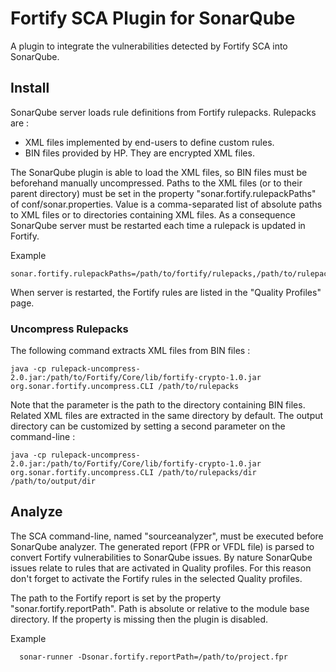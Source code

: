 Fortify SCA Plugin for SonarQube
================================

A plugin to integrate the vulnerabilities detected by Fortify SCA into SonarQube.

## Install

SonarQube server loads rule definitions from Fortify rulepacks. Rulepacks are :

* XML files implemented by end-users to define custom rules.
* BIN files provided by HP. They are encrypted XML files.  

The SonarQube plugin is able to load the XML files, so BIN files must be beforehand manually uncompressed. Paths to the XML files (or to their parent directory) must be set in the property "sonar.fortify.rulepackPaths" of conf/sonar.properties. Value is a comma-separated list of absolute paths to XML files or to directories containing XML files.
As a consequence SonarQube server must be restarted each time a rulepack is updated in Fortify.

Example
```
sonar.fortify.rulepackPaths=/path/to/fortify/rulepacks,/path/to/rulepack.xml
```

When server is restarted, the Fortify rules are listed in the "Quality Profiles" page.

### Uncompress Rulepacks

The following command extracts XML files from BIN files : 

```
java -cp rulepack-uncompress-2.0.jar:/path/to/Fortify/Core/lib/fortify-crypto-1.0.jar org.sonar.fortify.uncompress.CLI /path/to/rulepacks
```

Note that the parameter is the path to the directory containing BIN files. Related XML files are extracted in the same directory by default. The output directory can be customized by setting a second parameter on the command-line : 

```
java -cp rulepack-uncompress-2.0.jar:/path/to/Fortify/Core/lib/fortify-crypto-1.0.jar org.sonar.fortify.uncompress.CLI /path/to/rulepacks/dir /path/to/output/dir
```

## Analyze

The SCA command-line, named "sourceanalyzer", must be executed before SonarQube analyzer. The generated report (FPR or VFDL file) is parsed to convert Fortify vulnerabilities to SonarQube issues. 
By nature SonarQube issues relate to rules that are activated in Quality profiles. For this reason don't forget to activate the Fortify rules in the selected Quality profiles.

The path to the Fortify report is set by the property "sonar.fortify.reportPath". Path is absolute or relative to the module base directory. If the property is missing then the plugin is disabled.

Example
```
  sonar-runner -Dsonar.fortify.reportPath=/path/to/project.fpr
```
